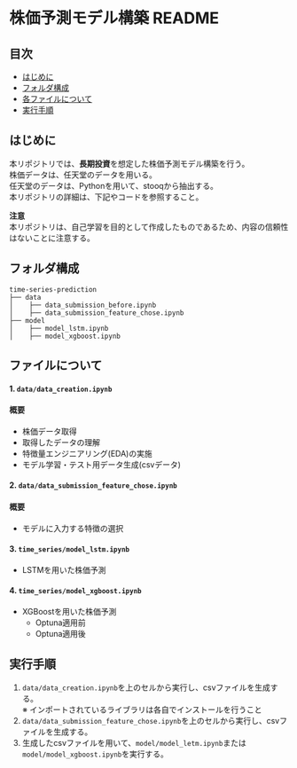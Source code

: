 # 株価予測モデル構築 README

## 目次
- [はじめに](#はじめに)
- [フォルダ構成](#フォルダ構成)
- [各ファイルについて](#各ファイルについて)
- [実行手順](#実行手順)

## はじめに
本リポジトリでは、**長期投資**を想定した株価予測モデル構築を行う。  
株価データは、任天堂のデータを用いる。  
任天堂のデータは、Pythonを用いて、stooqから抽出する。  
本リポジトリの詳細は、下記やコードを参照すること。

**注意**  
本リポジトリは、自己学習を目的として作成したものであるため、内容の信頼性はないことに注意する。

## フォルダ構成
```
time-series-prediction
├── data
│    ├── data_submission_before.ipynb
│    ├── data_submission_feature_chose.ipynb
├── model
│    ├── model_lstm.ipynb
│    ├── model_xgboost.ipynb
```

## ファイルについて
#### 1. `data/data_creation.ipynb`
#### 概要
- 株価データ取得
- 取得したデータの理解
- 特徴量エンジニアリング(EDA)の実施
- モデル学習・テスト用データ生成(csvデータ)

#### 2. `data/data_submission_feature_chose.ipynb`
#### 概要 
- モデルに入力する特徴の選択

#### 3. `time_series/model_lstm.ipynb`
- LSTMを用いた株価予測

#### 4. `time_series/model_xgboost.ipynb`
- XGBoostを用いた株価予測
  - Optuna適用前
  - Optuna適用後

## 実行手順
1. `data/data_creation.ipynb`を上のセルから実行し、csvファイルを生成する。  
※ インポートされているライブラリは各自でインストールを行うこと  
2. `data/data_submission_feature_chose.ipynb`を上のセルから実行し、csvファイルを生成する。
3. 生成したcsvファイルを用いて、`model/model_letm.ipynb`または`model/model_xgboost.ipynb`を実行する。